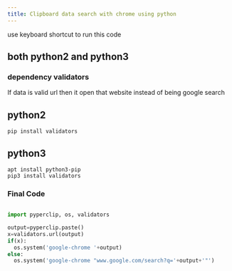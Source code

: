 ```yaml
---
title: Clipboard data search with chrome using python
---
```


use keyboard shortcut to run this code

## both python2 and python3

### dependency validators
If data is valid url then it open that website instead of being google search

## python2 
```
pip install validators
```
## python3
```
apt install python3-pip
pip3 install validators
```

### Final Code
```python

import pyperclip, os, validators

output=pyperclip.paste()
x=validators.url(output)
if(x):
  os.system('google-chrome '+output)
else:
  os.system('google-chrome "www.google.com/search?q='+output+'"')
```
